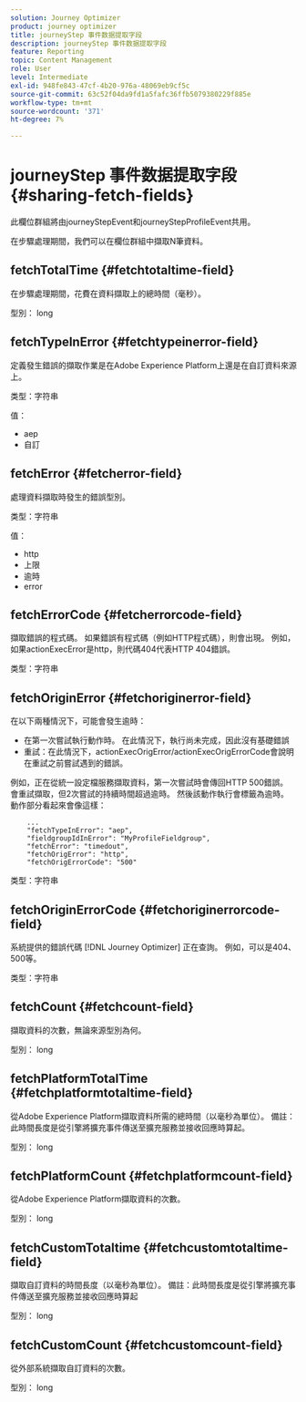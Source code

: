 ```yaml
---
solution: Journey Optimizer
product: journey optimizer
title: journeyStep 事件数据提取字段
description: journeyStep 事件数据提取字段
feature: Reporting
topic: Content Management
role: User
level: Intermediate
exl-id: 948fe843-47cf-4b20-976a-48069eb9cf5c
source-git-commit: 63c52f04da9fd1a5fafc36ffb5079380229f885e
workflow-type: tm+mt
source-wordcount: '371'
ht-degree: 7%

---
```


# journeyStep 事件数据提取字段 {#sharing-fetch-fields}

此欄位群組將由journeyStepEvent和journeyStepProfileEvent共用。

在步驟處理期間，我們可以在欄位群組中擷取N筆資料。

## fetchTotalTime {#fetchtotaltime-field}

在步驟處理期間，花費在資料擷取上的總時間（毫秒）。

型別： long

## fetchTypeInError {#fetchtypeinerror-field}

定義發生錯誤的擷取作業是在Adobe Experience Platform上還是在自訂資料來源上。

类型：字符串

值：
* aep
* 自訂

## fetchError {#fetcherror-field}

處理資料擷取時發生的錯誤型別。

类型：字符串

值：
* http
* 上限
* 逾時
* error

## fetchErrorCode {#fetcherrorcode-field}

擷取錯誤的程式碼。 如果錯誤有程式碼（例如HTTP程式碼），則會出現。 例如，如果actionExecError是http，則代碼404代表HTTP 404錯誤。

类型：字符串

## fetchOriginError {#fetchoriginerror-field}

在以下兩種情況下，可能會發生逾時：

* 在第一次嘗試執行動作時。 在此情況下，執行尚未完成，因此沒有基礎錯誤
* 重試：在此情況下，actionExecOrigError/actionExecOrigErrorCode會說明在重試之前嘗試遇到的錯誤。

例如，正在從統一設定檔服務擷取資料，第一次嘗試時會傳回HTTP 500錯誤。 會重試擷取，但2次嘗試的持續時間超過逾時。 然後該動作執行會標籤為逾時。 動作部分看起來會像這樣：

```
    ...
    "fetchTypeInError": "aep",
    "fieldgroupIdInError": "MyProfileFieldgroup",
    "fetchError": "timedout",
    "fetchOrigError": "http",
    "fetchOrigErrorCode": "500"
```

类型：字符串

## fetchOriginErrorCode {#fetchoriginerrorcode-field}

系統提供的錯誤代碼 [!DNL Journey Optimizer] 正在查詢。 例如，可以是404、500等。

类型：字符串

## fetchCount {#fetchcount-field}

擷取資料的次數，無論來源型別為何。

型別： long

## fetchPlatformTotalTime {#fetchplatformtotaltime-field}

從Adobe Experience Platform擷取資料所需的總時間（以毫秒為單位）。 備註：此時間長度是從引擎將擴充事件傳送至擴充服務並接收回應時算起。

型別： long

## fetchPlatformCount {#fetchplatformcount-field}

從Adobe Experience Platform擷取資料的次數。

型別： long

## fetchCustomTotaltime {#fetchcustomtotaltime-field}

擷取自訂資料的時間長度（以毫秒為單位）。 備註：此時間長度是從引擎將擴充事件傳送至擴充服務並接收回應時算起

型別： long

## fetchCustomCount {#fetchcustomcount-field}

從外部系統擷取自訂資料的次數。

型別： long
